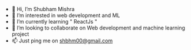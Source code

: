 - 👋 Hi, I’m Shubham Mishra
- 👀 I’m interested in web development and ML
- 🌱 I’m currently learning " ReactJs "
- 💞️ I’m looking to collaborate on Web development and machine learning project
- 📫 Just ping me on shbhm00@gmail.com

<!---
shbhm00/shbhm00 is a ✨ special ✨ repository because its `README.md` (this file) appears on your GitHub profile.
You can click the Preview link to take a look at your changes.
--->
